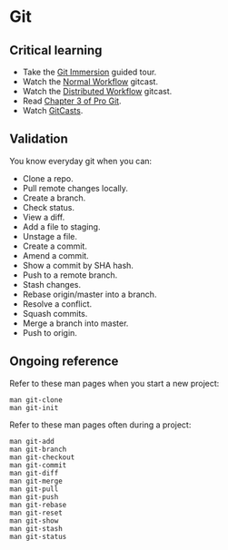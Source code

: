 Git
===

Critical learning
-----------------

* Take the [Git Immersion](http://gitimmersion.com) guided tour.
* Watch the [Normal Workflow](http://blip.tv/scott-chacon/c2-normal-workflow-4113486)
  gitcast.
* Watch the [Distributed Workflow](http://blip.tv/scott-chacon/c8-dist-workflow-4113615)
  gitcast.
* Read [Chapter 3 of Pro Git](http://git-scm.com/book/ch3-0.html).
* Watch [GitCasts](http://gitcasts.com).

Validation
----------

You know everyday git when you can:

* Clone a repo.
* Pull remote changes locally.
* Create a branch.
* Check status.
* View a diff.
* Add a file to staging.
* Unstage a file.
* Create a commit.
* Amend a commit.
* Show a commit by SHA hash.
* Push to a remote branch.
* Stash changes.
* Rebase origin/master into a branch.
* Resolve a conflict.
* Squash commits.
* Merge a branch into master.
* Push to origin.

Ongoing reference
-----------------

Refer to these man pages when you start a new project:

```shell
man git-clone
man git-init
```

Refer to these man pages often during a project:

```shell
man git-add
man git-branch
man git-checkout
man git-commit
man git-diff
man git-merge
man git-pull
man git-push
man git-rebase
man git-reset
man git-show
man git-stash
man git-status
```
